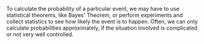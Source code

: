 To calculate the probability of a particular event, we may have to use
statistical theorems, like Bayes' Theorem, or perform experiments and
collect statistics to see how likely the event is to happen. Often, we
can only calculate probabilities approximately, if the situation
involved is complicated or not very well controlled.

